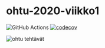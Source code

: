 # ohtu-2020-viikko1

![GitHub Actions](https://github.com/gitblast/ohtu-2020-viikko1/workflows/Java%20CI%20with%20Gradle/badge.svg)
[![codecov](https://codecov.io/gh/gitblast/ohtu-2020-viikko1/branch/main/graph/badge.svg?token=LVYEWJG2EJ)](undefined)

![ohtu tehtävät](https://github.com/gitblast/ohtu-tehtavat)
